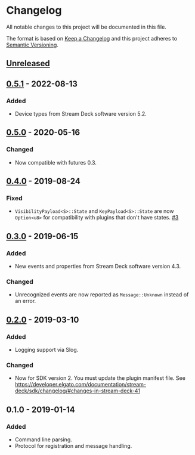 # Changelog
All notable changes to this project will be documented in this file.

The format is based on [Keep a Changelog](http://keepachangelog.com/en/1.0.0/)
and this project adheres to [Semantic Versioning](http://semver.org/spec/v2.0.0.html).

## [Unreleased]

## [0.5.1] - 2022-08-13
### Added
- Device types from Stream Deck software version 5.2.

## [0.5.0] - 2020-05-16
### Changed
- Now compatible with futures 0.3.

## [0.4.0] - 2019-08-24
### Fixed
- `VisibilityPayload<S>::State` and `KeyPayload<S>::State` are now `Option<u8>` for compatibility with plugins that don't have states. [#3](https://github.com/mdonoughe/streamdeck-rs/issues/3)

## [0.3.0] - 2019-06-15
### Added
- New events and properties from Stream Deck software version 4.3.

### Changed
- Unrecognized events are now reported as `Message::Unknown` instead of an error.

## [0.2.0] - 2019-03-10
### Added
- Logging support via Slog.

### Changed
- Now for SDK version 2. You must update the plugin manifest file. See https://developer.elgato.com/documentation/stream-deck/sdk/changelog/#changes-in-stream-deck-41

## 0.1.0 - 2019-01-14
### Added
- Command line parsing.
- Protocol for registration and message handling.

[Unreleased]: https://github.com/mdonoughe/streamdeck-rs/compare/v0.5.1...HEAD
[0.5.1]: https://github.com/mdonoughe/streamdeck-rs/compare/v0.5.0...v0.5.1
[0.5.0]: https://github.com/mdonoughe/streamdeck-rs/compare/v0.4.0...v0.5.0
[0.4.0]: https://github.com/mdonoughe/streamdeck-rs/compare/v0.3.0...v0.4.0
[0.3.0]: https://github.com/mdonoughe/streamdeck-rs/compare/v0.2.0...v0.3.0
[0.2.0]: https://github.com/mdonoughe/streamdeck-rs/compare/v0.1.0...v0.2.0
